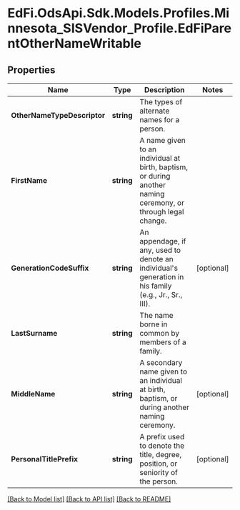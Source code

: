 # EdFi.OdsApi.Sdk.Models.Profiles.Minnesota_SISVendor_Profile.EdFiParentOtherNameWritable
## Properties

Name | Type | Description | Notes
------------ | ------------- | ------------- | -------------
**OtherNameTypeDescriptor** | **string** | The types of alternate names for a person. | 
**FirstName** | **string** | A name given to an individual at birth, baptism, or during another naming ceremony, or through legal change. | 
**GenerationCodeSuffix** | **string** | An appendage, if any, used to denote an individual&#39;s generation in his family (e.g., Jr., Sr., III). | [optional] 
**LastSurname** | **string** | The name borne in common by members of a family. | 
**MiddleName** | **string** | A secondary name given to an individual at birth, baptism, or during another naming ceremony. | [optional] 
**PersonalTitlePrefix** | **string** | A prefix used to denote the title, degree, position, or seniority of the person. | [optional] 

[[Back to Model list]](../README.md#documentation-for-models) [[Back to API list]](../README.md#documentation-for-api-endpoints) [[Back to README]](../README.md)

